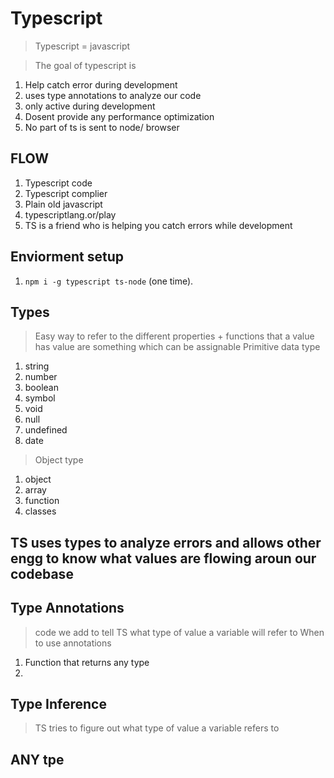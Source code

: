 # Typescript

> Typescript = javascript

> The goal of typescript is

1. Help catch error during development
2. uses type annotations to analyze our code
3. only active during development
4. Dosent provide any performance optimization
5. No part of ts is sent to node/ browser

## FLOW

1. Typescript code
2. Typescript complier
3. Plain old javascript
4. typescriptlang.or/play
5. TS is a friend who is helping you catch errors while development

## Enviorment setup

1. `npm i -g typescript ts-node` (one time).

## Types

> Easy way to refer to the different properties + functions that a value has
> value are something which can be assignable
> Primitive data type

1. string
2. number
3. boolean
4. symbol
5. void
6. null
7. undefined
8. date

> Object type

1. object
2. array
3. function
4. classes

## TS uses types to analyze errors and allows other engg to know what values are flowing aroun our codebase

## Type Annotations

> code we add to tell TS what type of value a variable will refer to
> When to use annotations

1. Function that returns any type
2.

## Type Inference

> TS tries to figure out what type of value a variable refers to

## ANY tpe
